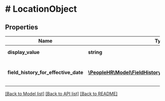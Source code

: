 # # LocationObject

## Properties

Name | Type | Description | Notes
------------ | ------------- | ------------- | -------------
**display_value** | **string** | DisplayValue value | [optional]
**field_history_for_effective_date** | [**\PeopleHR\Model\FieldHistoryForEffectiveDateObjectInner[]**](FieldHistoryForEffectiveDateObjectInner.md) | Field history for effective date array list | [optional]

[[Back to Model list]](../../README.md#models) [[Back to API list]](../../README.md#endpoints) [[Back to README]](../../README.md)
